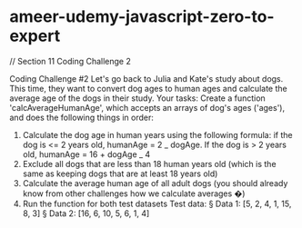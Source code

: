 # ameer-udemy-javascript-zero-to-expert

// Section 11 Coding Challenge 2

Coding Challenge #2
Let's go back to Julia and Kate's study about dogs. This time, they want to convert
dog ages to human ages and calculate the average age of the dogs in their study.
Your tasks:
Create a function 'calcAverageHumanAge', which accepts an arrays of dog's
ages ('ages'), and does the following things in order:

1. Calculate the dog age in human years using the following formula: if the dog is
   <= 2 years old, humanAge = 2 _ dogAge. If the dog is > 2 years old,
   humanAge = 16 + dogAge _ 4
2. Exclude all dogs that are less than 18 human years old (which is the same as
   keeping dogs that are at least 18 years old)
3. Calculate the average human age of all adult dogs (you should already know
   from other challenges how we calculate averages �)
4. Run the function for both test datasets
   Test data:
   § Data 1: [5, 2, 4, 1, 15, 8, 3]
   § Data 2: [16, 6, 10, 5, 6, 1, 4]
